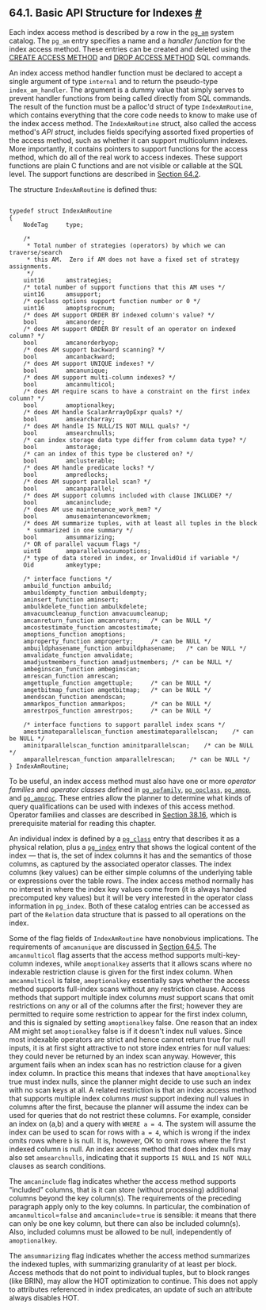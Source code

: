 ## 64.1. Basic API Structure for Indexes [#](#INDEX-API)

Each index access method is described by a row in the [`pg_am`](catalog-pg-am "53.3. pg_am") system catalog. The `pg_am` entry specifies a name and a *handler function* for the index access method. These entries can be created and deleted using the [CREATE ACCESS METHOD](sql-create-access-method "CREATE ACCESS METHOD") and [DROP ACCESS METHOD](sql-drop-access-method "DROP ACCESS METHOD") SQL commands.

An index access method handler function must be declared to accept a single argument of type `internal` and to return the pseudo-type `index_am_handler`. The argument is a dummy value that simply serves to prevent handler functions from being called directly from SQL commands. The result of the function must be a palloc'd struct of type `IndexAmRoutine`, which contains everything that the core code needs to know to make use of the index access method. The `IndexAmRoutine` struct, also called the access method's *API struct*, includes fields specifying assorted fixed properties of the access method, such as whether it can support multicolumn indexes. More importantly, it contains pointers to support functions for the access method, which do all of the real work to access indexes. These support functions are plain C functions and are not visible or callable at the SQL level. The support functions are described in [Section 64.2](index-functions "64.2. Index Access Method Functions").

The structure `IndexAmRoutine` is defined thus:

```

typedef struct IndexAmRoutine
{
    NodeTag     type;

    /*
     * Total number of strategies (operators) by which we can traverse/search
     * this AM.  Zero if AM does not have a fixed set of strategy assignments.
     */
    uint16      amstrategies;
    /* total number of support functions that this AM uses */
    uint16      amsupport;
    /* opclass options support function number or 0 */
    uint16      amoptsprocnum;
    /* does AM support ORDER BY indexed column's value? */
    bool        amcanorder;
    /* does AM support ORDER BY result of an operator on indexed column? */
    bool        amcanorderbyop;
    /* does AM support backward scanning? */
    bool        amcanbackward;
    /* does AM support UNIQUE indexes? */
    bool        amcanunique;
    /* does AM support multi-column indexes? */
    bool        amcanmulticol;
    /* does AM require scans to have a constraint on the first index column? */
    bool        amoptionalkey;
    /* does AM handle ScalarArrayOpExpr quals? */
    bool        amsearcharray;
    /* does AM handle IS NULL/IS NOT NULL quals? */
    bool        amsearchnulls;
    /* can index storage data type differ from column data type? */
    bool        amstorage;
    /* can an index of this type be clustered on? */
    bool        amclusterable;
    /* does AM handle predicate locks? */
    bool        ampredlocks;
    /* does AM support parallel scan? */
    bool        amcanparallel;
    /* does AM support columns included with clause INCLUDE? */
    bool        amcaninclude;
    /* does AM use maintenance_work_mem? */
    bool        amusemaintenanceworkmem;
    /* does AM summarize tuples, with at least all tuples in the block
     * summarized in one summary */
    bool        amsummarizing;
    /* OR of parallel vacuum flags */
    uint8       amparallelvacuumoptions;
    /* type of data stored in index, or InvalidOid if variable */
    Oid         amkeytype;

    /* interface functions */
    ambuild_function ambuild;
    ambuildempty_function ambuildempty;
    aminsert_function aminsert;
    ambulkdelete_function ambulkdelete;
    amvacuumcleanup_function amvacuumcleanup;
    amcanreturn_function amcanreturn;   /* can be NULL */
    amcostestimate_function amcostestimate;
    amoptions_function amoptions;
    amproperty_function amproperty;     /* can be NULL */
    ambuildphasename_function ambuildphasename;   /* can be NULL */
    amvalidate_function amvalidate;
    amadjustmembers_function amadjustmembers; /* can be NULL */
    ambeginscan_function ambeginscan;
    amrescan_function amrescan;
    amgettuple_function amgettuple;     /* can be NULL */
    amgetbitmap_function amgetbitmap;   /* can be NULL */
    amendscan_function amendscan;
    ammarkpos_function ammarkpos;       /* can be NULL */
    amrestrpos_function amrestrpos;     /* can be NULL */

    /* interface functions to support parallel index scans */
    amestimateparallelscan_function amestimateparallelscan;    /* can be NULL */
    aminitparallelscan_function aminitparallelscan;    /* can be NULL */
    amparallelrescan_function amparallelrescan;    /* can be NULL */
} IndexAmRoutine;
```

To be useful, an index access method must also have one or more *operator families* and *operator classes* defined in [`pg_opfamily`](catalog-pg-opfamily "53.35. pg_opfamily"), [`pg_opclass`](catalog-pg-opclass "53.33. pg_opclass"), [`pg_amop`](catalog-pg-amop "53.4. pg_amop"), and [`pg_amproc`](catalog-pg-amproc "53.5. pg_amproc"). These entries allow the planner to determine what kinds of query qualifications can be used with indexes of this access method. Operator families and classes are described in [Section 38.16](xindex "38.16. Interfacing Extensions to Indexes"), which is prerequisite material for reading this chapter.

An individual index is defined by a [`pg_class`](catalog-pg-class "53.11. pg_class") entry that describes it as a physical relation, plus a [`pg_index`](catalog-pg-index "53.26. pg_index") entry that shows the logical content of the index — that is, the set of index columns it has and the semantics of those columns, as captured by the associated operator classes. The index columns (key values) can be either simple columns of the underlying table or expressions over the table rows. The index access method normally has no interest in where the index key values come from (it is always handed precomputed key values) but it will be very interested in the operator class information in `pg_index`. Both of these catalog entries can be accessed as part of the `Relation` data structure that is passed to all operations on the index.

Some of the flag fields of `IndexAmRoutine` have nonobvious implications. The requirements of `amcanunique` are discussed in [Section 64.5](index-unique-checks "64.5. Index Uniqueness Checks"). The `amcanmulticol` flag asserts that the access method supports multi-key-column indexes, while `amoptionalkey` asserts that it allows scans where no indexable restriction clause is given for the first index column. When `amcanmulticol` is false, `amoptionalkey` essentially says whether the access method supports full-index scans without any restriction clause. Access methods that support multiple index columns *must* support scans that omit restrictions on any or all of the columns after the first; however they are permitted to require some restriction to appear for the first index column, and this is signaled by setting `amoptionalkey` false. One reason that an index AM might set `amoptionalkey` false is if it doesn't index null values. Since most indexable operators are strict and hence cannot return true for null inputs, it is at first sight attractive to not store index entries for null values: they could never be returned by an index scan anyway. However, this argument fails when an index scan has no restriction clause for a given index column. In practice this means that indexes that have `amoptionalkey` true must index nulls, since the planner might decide to use such an index with no scan keys at all. A related restriction is that an index access method that supports multiple index columns *must* support indexing null values in columns after the first, because the planner will assume the index can be used for queries that do not restrict these columns. For example, consider an index on (a,b) and a query with `WHERE a = 4`. The system will assume the index can be used to scan for rows with `a = 4`, which is wrong if the index omits rows where `b` is null. It is, however, OK to omit rows where the first indexed column is null. An index access method that does index nulls may also set `amsearchnulls`, indicating that it supports `IS NULL` and `IS NOT NULL` clauses as search conditions.

The `amcaninclude` flag indicates whether the access method supports “included” columns, that is it can store (without processing) additional columns beyond the key column(s). The requirements of the preceding paragraph apply only to the key columns. In particular, the combination of `amcanmulticol`=`false` and `amcaninclude`=`true` is sensible: it means that there can only be one key column, but there can also be included column(s). Also, included columns must be allowed to be null, independently of `amoptionalkey`.

The `amsummarizing` flag indicates whether the access method summarizes the indexed tuples, with summarizing granularity of at least per block. Access methods that do not point to individual tuples, but to block ranges (like BRIN), may allow the HOT optimization to continue. This does not apply to attributes referenced in index predicates, an update of such an attribute always disables HOT.